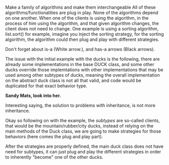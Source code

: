 Make a family of algorithms and make them interchangeable
All of these algorithms/functionalities are plug in play.
None of the algorithms depend on one another.
When one of the clients is using the algorithm, in the process of him using the algorithm,
and that given algorithm changes, the client does not need to change.
One example is using a sorting algorithm,
list.sort() for example, imagine you inject the sorting strategy, for the sorting algorithm,
the algorithm could then plug and play with different strategies.

Don't forget about is-a (White arrow.), and has-a arrows (Black arrows).

The issue with the initial example with the ducks is the following,
there are already some implementations in the base DUCK class, and some other ducks override those implemtations
with other implementations that may be used among other subtypes of ducks, meaning the overall implementation
on the abstract duck class is not all that valid, and code would be duplicated for that exact behavior type.

**Sandy Mats, look into her.**

Interesting saying, the solution to problems with inheritance, is not more inheritance.

Okay so following on with the example, the *subtypes* are so-called clients,
that would be the mountain/rubber/city ducks, instead of relying on the main methods of the Duck class, 
we are going to make strategies for those behaviors (here comes the plug and play part).

After the strategies are properly defined, the main duck class does not have need for subtypes,
it can just plug and play the different strategies in order to inherently "become" one of the other
ducks.